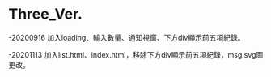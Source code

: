 # Three_Ver.

-20200916 加入loading、輸入數量、通知視窗、下方div顯示前五項紀錄。

-20201113 加入list.html、index.html，移除下方div顯示前五項紀錄，msg.svg圖更改。
